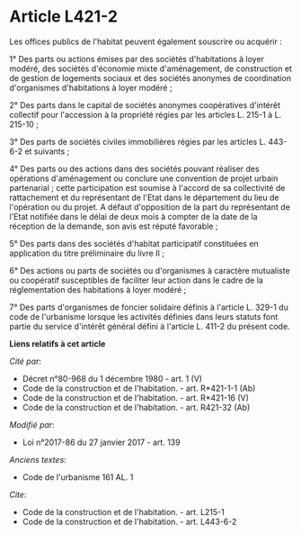 # Article L421-2

Les offices publics de l'habitat peuvent également souscrire ou acquérir : 

1° Des parts ou actions émises par des sociétés d'habitations à loyer modéré, des sociétés d'économie mixte d'aménagement, de
construction et de gestion de logements sociaux et des sociétés anonymes de coordination d'organismes d'habitations à loyer
modéré ; 

2° Des parts dans le capital de sociétés anonymes coopératives d'intérêt collectif pour l'accession à la propriété régies par
les articles L. 215-1 à L. 215-10 ; 

3° Des parts de sociétés civiles immobilières régies par les articles L. 443-6-2 et suivants ; 

4° Des parts ou des actions dans des sociétés pouvant réaliser des opérations d'aménagement ou conclure une convention de
projet urbain partenarial ; cette participation est soumise à l'accord de sa collectivité de rattachement et du représentant
de l'Etat dans le département du lieu de l'opération ou du projet. A défaut d'opposition de la part du représentant de l'Etat
notifiée dans le délai de deux mois à compter de la date de la réception de la demande, son avis est réputé favorable ; 

5° Des parts dans des sociétés d'habitat participatif constituées en application du titre préliminaire du livre II ;

6° Des actions ou parts de sociétés ou d'organismes à caractère mutualiste ou coopératif susceptibles de faciliter leur
action dans le cadre de la réglementation des habitations à loyer modéré ;

7° Des parts d'organismes de foncier solidaire définis à l'article L. 329-1 du code de l'urbanisme lorsque les activités
définies dans leurs statuts font partie du service d'intérêt général défini à l'article L. 411-2 du présent code.

**Liens relatifs à cet article**

_Cité par_:

  - Décret n°80-968 du 1 décembre 1980 - art. 1 (V)
  - Code de la construction et de l'habitation. - art. R*421-1-1 (Ab)
  - Code de la construction et de l'habitation. - art. R*421-16 (V)
  - Code de la construction et de l'habitation. - art. R421-32 (Ab)

_Modifié par_:

  - Loi n°2017-86 du 27 janvier 2017 - art. 139

_Anciens textes_:

  - Code de l'urbanisme 161 AL. 1

_Cite_:

  - Code de la construction et de l'habitation. - art. L215-1
  - Code de la construction et de l'habitation. - art. L443-6-2

